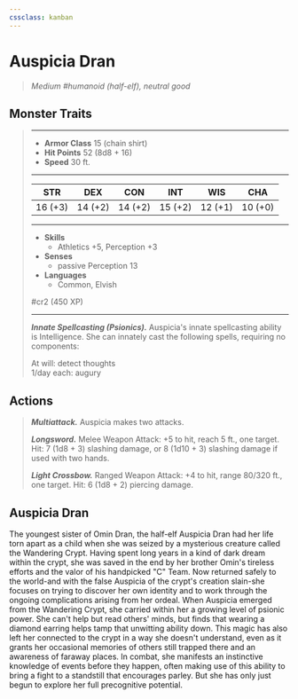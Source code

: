 ```yaml
---
cssclass: kanban
---
```


# Auspicia Dran
>*Medium #humanoid (half-elf), neutral good*
## Monster Traits
>___
>- **Armor Class** 15 (chain shirt)
>- **Hit Points** 52 (8d8 + 16)
>- **Speed** 30 ft.
>___
>|STR|DEX|CON|INT|WIS|CHA|
>|:---:|:---:|:---:|:---:|:---:|:---:|
>|16 (+3)|14 (+2)|14 (+2)|15 (+2)|12 (+1)|10 (+0)|
>___
>- **Skills**
>	 - Athletics +5, Perception +3
>- **Senses**
>	 - passive Perception 13
>- **Languages**
>	 - Common, Elvish
>
> #cr2 (450 XP)
>___
>***Innate Spellcasting (Psionics).*** Auspicia's innate spellcasting ability is Intelligence. She can innately cast the following spells, requiring no components:  
>
>At will: detect thoughts  
>1/day each: augury  
>
## Actions
>***Multiattack.*** Auspicia makes two attacks.  
>
>***Longsword.*** Melee Weapon Attack: +5 to hit, reach 5 ft., one target. Hit: 7 (1d8 + 3) slashing damage, or 8 (1d10 + 3) slashing damage if used with two hands.  
>
>***Light Crossbow.*** Ranged Weapon Attack: +4 to hit, range 80/320 ft., one target. Hit: 6 (1d8 + 2) piercing damage.
## Auspicia Dran
The youngest sister of Omin Dran, the half-elf Auspicia Dran had her life torn apart as a child when she was seized by a mysterious creature called the Wandering Crypt. Having spent long years in a kind of dark dream within the crypt, she was saved in the end by her brother Omin's tireless efforts and the valor of his handpicked "C" Team. Now returned safely to the world-and with the false Auspicia of the crypt's creation slain-she focuses on trying to discover her own identity and to work through the ongoing complications arising from her ordeal.
When Auspicia emerged from the Wandering Crypt, she carried within her a growing level of psionic power. She can't help but read others' minds, but finds that wearing a diamond earring helps tamp that unwitting ability down. This magic has also left her connected to the crypt in a way she doesn't understand, even as it grants her occasional memories of others still trapped there and an awareness of faraway places. In combat, she manifests an instinctive knowledge of events before they happen, often making use of this ability to bring a fight to a standstill that encourages parley. But she has only just begun to explore her full precognitive potential.